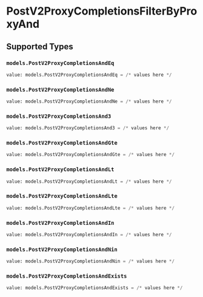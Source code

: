 # PostV2ProxyCompletionsFilterByProxyAnd


## Supported Types

### `models.PostV2ProxyCompletionsAndEq`

```python
value: models.PostV2ProxyCompletionsAndEq = /* values here */
```

### `models.PostV2ProxyCompletionsAndNe`

```python
value: models.PostV2ProxyCompletionsAndNe = /* values here */
```

### `models.PostV2ProxyCompletionsAnd3`

```python
value: models.PostV2ProxyCompletionsAnd3 = /* values here */
```

### `models.PostV2ProxyCompletionsAndGte`

```python
value: models.PostV2ProxyCompletionsAndGte = /* values here */
```

### `models.PostV2ProxyCompletionsAndLt`

```python
value: models.PostV2ProxyCompletionsAndLt = /* values here */
```

### `models.PostV2ProxyCompletionsAndLte`

```python
value: models.PostV2ProxyCompletionsAndLte = /* values here */
```

### `models.PostV2ProxyCompletionsAndIn`

```python
value: models.PostV2ProxyCompletionsAndIn = /* values here */
```

### `models.PostV2ProxyCompletionsAndNin`

```python
value: models.PostV2ProxyCompletionsAndNin = /* values here */
```

### `models.PostV2ProxyCompletionsAndExists`

```python
value: models.PostV2ProxyCompletionsAndExists = /* values here */
```

